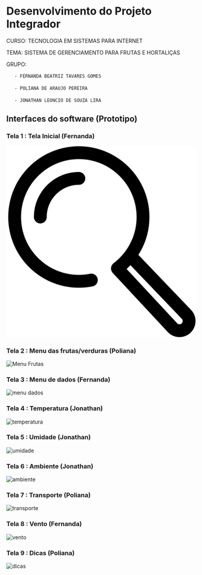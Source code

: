 # Desenvolvimento do Projeto Integrador

CURSO: TECNOLOGIA EM SISTEMAS PARA INTERNET

TEMA: SISTEMA DE GERENCIAMENTO PARA FRUTAS E HORTALIÇAS

GRUPO: 

       - FERNANDA BEATRIZ TAVARES GOMES

       - POLIANA DE ARAUJO PEREIRA

       - JONATHAN LEONCIO DE SOUZA LIRA
       
       
## Interfaces do software (Prototipo)

### Tela 1 : Tela Inicial (Fernanda) 

![Tela inicial](1617460.png)

### Tela 2 : Menu das frutas/verduras (Poliana)

![Menu Frutas](menufrutas.png)

### Tela 3 : Menu de dados (Fernanda)

![menu dados](menudados.png)

### Tela 4 : Temperatura (Jonathan)

![temperatura](temperatura.png)

### Tela 5 : Umidade (Jonathan)

![umidade](umidade.png)

### Tela 6 : Ambiente (Jonathan)

![ambiente](ambiente.png)

### Tela 7 : Transporte (Poliana)

![transporte](transporte.png)

### Tela 8 : Vento (Fernanda)

![vento](vento.png)

### Tela 9 : Dicas (Poliana)

![dicas](dicas.png)
